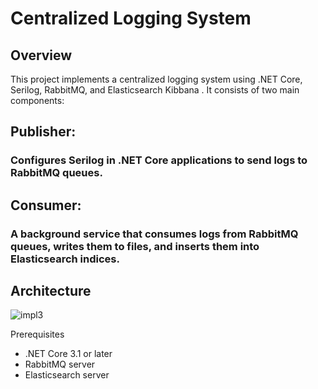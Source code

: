 # Centralized Logging System
## Overview
This project implements a centralized logging system using .NET Core, Serilog, RabbitMQ, and Elasticsearch Kibbana . It consists of two main components:

## Publisher:
### Configures Serilog in .NET Core applications to send logs to RabbitMQ queues.
## Consumer:
### A background service that consumes logs from RabbitMQ queues, writes them to files, and inserts them into Elasticsearch indices.

## Architecture
![impl3](https://github.com/khaledibrahim1015/Queuing-Logger/assets/91853322/cb5d5e98-e68f-4e90-9ba0-8b007f54cd14)


Prerequisites
- .NET Core 3.1 or later
- RabbitMQ server
- Elasticsearch server
